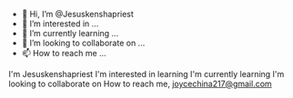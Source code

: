 - 👋 Hi, I’m @Jesuskenshapriest
- 👀 I’m interested in ...
- 🌱 I’m currently learning ...
- 💞️ I’m looking to collaborate on ...
- 📫 How to reach me ...

<!---
Jesuskenshapriest/Jesuskenshapriest is a ✨ special ✨ repository because its `README.md` (this file) appears on your GitHub profile.
You can click the Preview link to take a look at your changes.
--->
I'm Jesuskenshapriest
I'm interested in learning
I'm currently learning
I'm looking to collaborate on
How to reach me,  joycechina217@gmail.com
